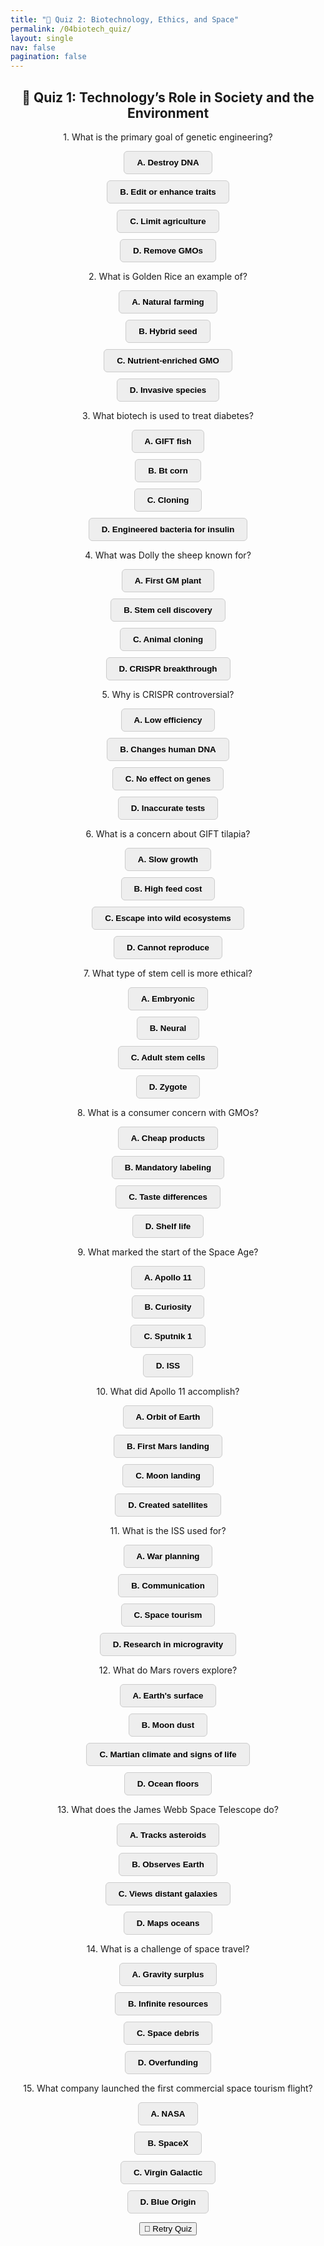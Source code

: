 ```yaml
---
title: "🧬 Quiz 2: Biotechnology, Ethics, and Space"
permalink: /04biotech_quiz/
layout: single
nav: false
pagination: false
---
```


<h2 style="text-align:center;">📝 Quiz 1: Technology’s Role in Society and the Environment</h2>
<div id="quiz-container" style="text-align:center;">

<p>1. What is the primary goal of genetic engineering?</p>
<div>
  <button class="quiz-btn" onclick="checkAnswer(this, false)">A. Destroy DNA</button>
  <button class="quiz-btn" onclick="checkAnswer(this, true)">B. Edit or enhance traits</button>
  <button class="quiz-btn" onclick="checkAnswer(this, false)">C. Limit agriculture</button>
  <button class="quiz-btn" onclick="checkAnswer(this, false)">D. Remove GMOs</button>
</div>

<p>2. What is Golden Rice an example of?</p>
<div>
  <button class="quiz-btn" onclick="checkAnswer(this, false)">A. Natural farming</button>
  <button class="quiz-btn" onclick="checkAnswer(this, false)">B. Hybrid seed</button>
  <button class="quiz-btn" onclick="checkAnswer(this, true)">C. Nutrient-enriched GMO</button>
  <button class="quiz-btn" onclick="checkAnswer(this, false)">D. Invasive species</button>
</div>

<p>3. What biotech is used to treat diabetes?</p>
<div>
  <button class="quiz-btn" onclick="checkAnswer(this, false)">A. GIFT fish</button>
  <button class="quiz-btn" onclick="checkAnswer(this, false)">B. Bt corn</button>
  <button class="quiz-btn" onclick="checkAnswer(this, false)">C. Cloning</button>
  <button class="quiz-btn" onclick="checkAnswer(this, true)">D. Engineered bacteria for insulin</button>
</div>

<p>4. What was Dolly the sheep known for?</p>
<div>
  <button class="quiz-btn" onclick="checkAnswer(this, false)">A. First GM plant</button>
  <button class="quiz-btn" onclick="checkAnswer(this, false)">B. Stem cell discovery</button>
  <button class="quiz-btn" onclick="checkAnswer(this, true)">C. Animal cloning</button>
  <button class="quiz-btn" onclick="checkAnswer(this, false)">D. CRISPR breakthrough</button>
</div>

<p>5. Why is CRISPR controversial?</p>
<div>
  <button class="quiz-btn" onclick="checkAnswer(this, false)">A. Low efficiency</button>
  <button class="quiz-btn" onclick="checkAnswer(this, true)">B. Changes human DNA</button>
  <button class="quiz-btn" onclick="checkAnswer(this, false)">C. No effect on genes</button>
  <button class="quiz-btn" onclick="checkAnswer(this, false)">D. Inaccurate tests</button>
</div>

<p>6. What is a concern about GIFT tilapia?</p>
<div>
  <button class="quiz-btn" onclick="checkAnswer(this, false)">A. Slow growth</button>
  <button class="quiz-btn" onclick="checkAnswer(this, false)">B. High feed cost</button>
  <button class="quiz-btn" onclick="checkAnswer(this, true)">C. Escape into wild ecosystems</button>
  <button class="quiz-btn" onclick="checkAnswer(this, false)">D. Cannot reproduce</button>
</div>

<p>7. What type of stem cell is more ethical?</p>
<div>
  <button class="quiz-btn" onclick="checkAnswer(this, false)">A. Embryonic</button>
  <button class="quiz-btn" onclick="checkAnswer(this, false)">B. Neural</button>
  <button class="quiz-btn" onclick="checkAnswer(this, true)">C. Adult stem cells</button>
  <button class="quiz-btn" onclick="checkAnswer(this, false)">D. Zygote</button>
</div>

<p>8. What is a consumer concern with GMOs?</p>
<div>
  <button class="quiz-btn" onclick="checkAnswer(this, false)">A. Cheap products</button>
  <button class="quiz-btn" onclick="checkAnswer(this, true)">B. Mandatory labeling</button>
  <button class="quiz-btn" onclick="checkAnswer(this, false)">C. Taste differences</button>
  <button class="quiz-btn" onclick="checkAnswer(this, false)">D. Shelf life</button>
</div>

<p>9. What marked the start of the Space Age?</p>
<div>
  <button class="quiz-btn" onclick="checkAnswer(this, false)">A. Apollo 11</button>
  <button class="quiz-btn" onclick="checkAnswer(this, false)">B. Curiosity</button>
  <button class="quiz-btn" onclick="checkAnswer(this, true)">C. Sputnik 1</button>
  <button class="quiz-btn" onclick="checkAnswer(this, false)">D. ISS</button>
</div>

<p>10. What did Apollo 11 accomplish?</p>
<div>
  <button class="quiz-btn" onclick="checkAnswer(this, false)">A. Orbit of Earth</button>
  <button class="quiz-btn" onclick="checkAnswer(this, false)">B. First Mars landing</button>
  <button class="quiz-btn" onclick="checkAnswer(this, true)">C. Moon landing</button>
  <button class="quiz-btn" onclick="checkAnswer(this, false)">D. Created satellites</button>
</div>

<p>11. What is the ISS used for?</p>
<div>
  <button class="quiz-btn" onclick="checkAnswer(this, false)">A. War planning</button>
  <button class="quiz-btn" onclick="checkAnswer(this, false)">B. Communication</button>
  <button class="quiz-btn" onclick="checkAnswer(this, false)">C. Space tourism</button>
  <button class="quiz-btn" onclick="checkAnswer(this, true)">D. Research in microgravity</button>
</div>

<p>12. What do Mars rovers explore?</p>
<div>
  <button class="quiz-btn" onclick="checkAnswer(this, false)">A. Earth's surface</button>
  <button class="quiz-btn" onclick="checkAnswer(this, false)">B. Moon dust</button>
  <button class="quiz-btn" onclick="checkAnswer(this, true)">C. Martian climate and signs of life</button>
  <button class="quiz-btn" onclick="checkAnswer(this, false)">D. Ocean floors</button>
</div>

<p>13. What does the James Webb Space Telescope do?</p>
<div>
  <button class="quiz-btn" onclick="checkAnswer(this, false)">A. Tracks asteroids</button>
  <button class="quiz-btn" onclick="checkAnswer(this, false)">B. Observes Earth</button>
  <button class="quiz-btn" onclick="checkAnswer(this, true)">C. Views distant galaxies</button>
  <button class="quiz-btn" onclick="checkAnswer(this, false)">D. Maps oceans</button>
</div>

<p>14. What is a challenge of space travel?</p>
<div>
  <button class="quiz-btn" onclick="checkAnswer(this, false)">A. Gravity surplus</button>
  <button class="quiz-btn" onclick="checkAnswer(this, false)">B. Infinite resources</button>
  <button class="quiz-btn" onclick="checkAnswer(this, true)">C. Space debris</button>
  <button class="quiz-btn" onclick="checkAnswer(this, false)">D. Overfunding</button>
</div>

<p>15. What company launched the first commercial space tourism flight?</p>
<div>
  <button class="quiz-btn" onclick="checkAnswer(this, false)">A. NASA</button>
  <button class="quiz-btn" onclick="checkAnswer(this, false)">B. SpaceX</button>
  <button class="quiz-btn" onclick="checkAnswer(this, true)">C. Virgin Galactic</button>
  <button class="quiz-btn" onclick="checkAnswer(this, false)">D. Blue Origin</button>
</div>

<div id="score-container">
  <p id="score-msg"></p>
  <button onclick="resetQuiz()">🔄 Retry Quiz</button>
</div>

</div>
<style>
  .quiz-btn {
    display: block;
    margin: 10px auto;
    padding: 10px 20px;
    background-color: #eee;
    border: 1px solid #ccc;
    border-radius: 6px;
    cursor: pointer;
    font-weight: bold;
    transition: background-color 0.3s ease;
  }
  .quiz-btn:hover {
  background-color: #ddd;
  }  
  .quiz-btn.correct {
    background-color: #28a745;
    color: white;
  }

  .quiz-btn.incorrect {
    background-color: #ccc;
    color: #666;
    pointer-events: none;
  }

  .retry-btn {
    background-color: #007bff;
    color: white;
    padding: 8px 16px;
    border: none;
    border-radius: 5px;
    cursor: pointer;
    font-weight: bold;
  }

  .retry-btn:hover {
    background-color: #0056b3;
  }
</style>

<script>
  let totalQuestions = 15;
  let score = 0;
  let answeredCount = 0;

  function checkAnswer(button, isCorrect) {
    const parent = button.parentElement;
    if (parent.classList.contains('answered')) return;

    parent.classList.add('answered');
    answeredCount++;

    if (isCorrect) {
      button.classList.add("correct");
      score++;
    } else {
      button.classList.add("incorrect");
    }

    const buttons = parent.querySelectorAll(".quiz-btn");
    buttons.forEach(btn => btn.disabled = true);

    if (answeredCount === totalQuestions) {
      showScore();
    }
  }

  function showScore() {
    const scoreBox = document.getElementById("score-container");
    const scoreMsg = document.getElementById("score-msg");
    scoreMsg.innerText = `🎉 You got ${score} out of ${totalQuestions} correct!`;
    scoreBox.style.display = "block";
  }

  function resetQuiz() {
    score = 0;
    answeredCount = 0;

    const buttons = document.querySelectorAll(".quiz-btn");
    buttons.forEach(btn => {
      btn.disabled = false;
      btn.classList.remove("correct", "incorrect");
    });

    const allContainers = document.querySelectorAll("#quiz-container > div");
    allContainers.forEach(div => div.classList.remove("answered"));

    document.getElementById("score-container").style.display = "none";
    document.getElementById("score-msg").innerText = "";
  }
</script>
